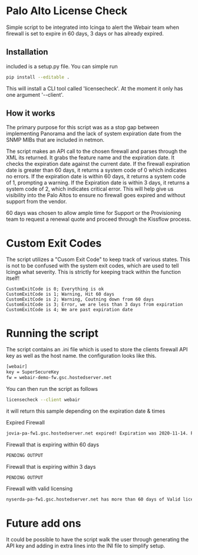 # Palo Alto License Check

Simple script to be integrated into Icinga to alert the Webair team when  firewall is set to expire in 60 days, 3 days or has already expired.

## Installation

included is a setup.py file. You can simple run

```bash
pip install --editable .
```

This will install a CLI tool called 'licensecheck'. At the moment it only has one argument '--client'.

## How it works

The primary purpose for this script was as a stop gap between implementing Panorama and the lack of system expiration date from the SNMP MIBs that are included
in netmon.

The script makes an API call to the chosen firewall and parses through the XML its returned. It grabs the feature name and the expiration date.
It checks the expiration date against the current date. If the firewall expiration date is greater than 60 days, it returns a system code of 0 which indicates
no errors. If the expiration date is within 60 days, it returns a system code of 1, prompting a warning. If the Expiration date is within 3 days, it returns a system code of 2, 
which indicates critical error. This will help give us visibility into the Palo Altos to ensure no firewall goes expired and without support from the vendor.

60 days was chosen to allow ample time for Support or the Provisioning team to request a renewal quote and proceed through the Kissflow process.

# Custom Exit Codes

The script utilizes a "Cusom Exit Code" to keep track of various states. This is not to be confused with the system exit codes, which are used to tell Icinga what severity.
This is strictly for keeping track within the function itself!

```text
CustomExitCode is 0; Everything is ok
CustomExitCode is 1; Warning, Hit 60 days
CustomExitCode is 2; Warning, Coutning down from 60 days
CustomExitCode is 3; Error, we are less than 3 days from expiration
CustomExitCode is 4; We are past expiration date
```

# Running the script

The script contains an .ini file which is used to store the clients firewall API key as well as the host name.
the configuration looks like this.

```bash
[webair]
key = SuperSecureKey
fw = webair-demo-fw.gsc.hostedserver.net
```
You can then run the script as follows

```bash
licensecheck --client webair
```

it will return this sample depending on the expiration date & times

Expired Firewall
```bash
jovia-pa-fw1.gsc.hostedserver.net expired! Expiration was 2020-11-14. Please order a renewal quote
```

Firewall that is expiring within 60 days
```bash
PENDING OUTPUT
```
Firewall that is expiring within 3 days
```bash
PENDING OUTPUT
```

Firewall with valid licensing
```bash
nyserda-pa-fw1.gsc.hostedserver.net has more than 60 days of Valid licensing
```

# Future add ons

It could be possible to have the script walk the user through generating the API key and adding in extra lines into the INI file to simplify setup.





